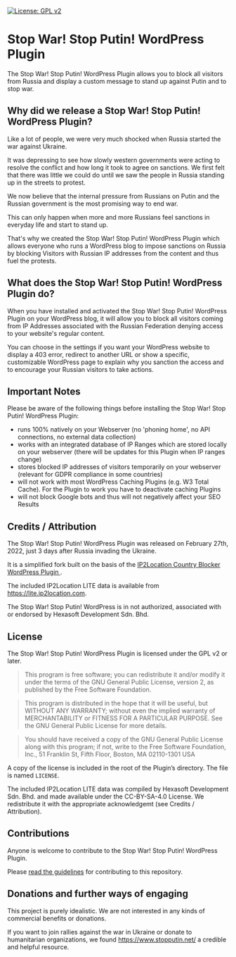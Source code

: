 [![License: GPL v2](https://img.shields.io/badge/License-GPL_v2-blue.svg)](https://www.gnu.org/licenses/old-licenses/gpl-2.0.en.html)

# Stop War! Stop Putin! WordPress Plugin

The Stop War! Stop Putin! WordPress Plugin allows you to block all visitors from Russia and display a custom message to stand up against Putin and to stop war.


## Why did we release a Stop War! Stop Putin! WordPress Plugin?

Like a lot of people, we were very much shocked when Russia started the war against Ukraine.  

It was depressing to see how slowly western governments were acting to resolve the conflict and how long it took to agree on sanctions. We first felt that there was little we could do until we saw the people in Russia standing up in the streets to protest.

We now believe that the internal pressure from Russians on Putin and the Russian government is the most promising way to end war.

This can only happen when more and more Russians feel sanctions in everyday life and start to stand up. 

That's why we created the Stop War! Stop Putin! WordPress Plugin which allows everyone who runs a WordPress blog to impose sanctions on Russia by blocking Visitors with Russian IP addresses from the content and thus fuel the protests.


## What does the Stop War! Stop Putin! WordPress Plugin do?

When you have installed and activated the Stop War! Stop Putin! WordPress Plugin on your WordPress blog, it will allow you to block all visitors coming from IP Addresses associated with the Russian Federation denying access to your website's regular content. 

You can choose in the settings if you want your WordPress website to display a 403 error, redirect to another URL or show a specific, customizable WordPress page to explain why you sanction the access and to encourage your Russian visitors to take actions.  


## Important Notes

Please be aware of the following things before installing the Stop War! Stop Putin! WordPress Plugin:

* runs 100% natively on your Webserver (no 'phoning home', no API connections, no external data collection)
* works with an integrated database of IP Ranges which are stored locally on your webserver (there will be updates for this Plugin when IP ranges change)
* stores blocked IP addresses of visitors temporarily on your webserver (relevant for GDPR compliance in some countries)
* will not work with most WordPress Caching Plugins (e.g. W3 Total Cache). For the Plugin to work you have to deactivate caching Plugins 
* will not block Google bots and thus will not negatively affect your SEO Results


## Credits / Attribution

The Stop War! Stop Putin! WordPress Plugin was released on February 27th, 2022, just 3 days after Russia invading the Ukraine. 

It is a simplified fork built on the basis of the <a href="https://de.wordpress.org/Plugins/ip2location-country-blocker/">IP2Location Country Blocker WordPress Plugin </a>.

The included IP2Location LITE data is available from <a href="https://lite.ip2location.com">https://lite.ip2location.com</a>.

The Stop War! Stop Putin! WordPress is in not authorized, associated with or endorsed by Hexasoft Development Sdn. Bhd.  


## License

The Stop War! Stop Putin! WordPress Plugin is licensed under the GPL v2 or later.

> This program is free software; you can redistribute it and/or modify it under the terms of the GNU General Public License, version 2, as published by the Free Software Foundation.

> This program is distributed in the hope that it will be useful, but WITHOUT ANY WARRANTY; without even the implied warranty of MERCHANTABILITY or FITNESS FOR A PARTICULAR PURPOSE. See the GNU General Public License for more details.

> You should have received a copy of the GNU General Public License along with this program; if not, write to the Free Software Foundation, Inc., 51 Franklin St, Fifth Floor, Boston, MA 02110-1301 USA

A copy of the license is included in the root of the Plugin’s directory. The file is named `LICENSE`.

The included IP2Location LITE data was compiled by Hexasoft Development Sdn. Bhd. and made available under the CC-BY-SA-4.0 License. We redistribute it with the appropriate acknowledgemt (see Credits / Attribution).


## Contributions

Anyone is welcome to contribute to the Stop War! Stop Putin! WordPress Plugin. 

Please [read the guidelines](/CONTRIBUTING.md) for contributing to this repository.


## Donations and further ways of engaging

This project is purely idealistic. We are not interested in any kinds of commercial benefits or donations. 

If you want to join rallies against the war in Ukraine or donate to humanitarian organizations, we found https://www.stopputin.net/ a credible and helpful resource.
